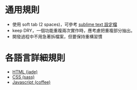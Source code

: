 # 通用規則
- 使用 soft tab (2 spaces)，可參考 [sublime text 設定檔](https://github.com/unfoldgroup/guide-dev-environment/tree/master/editor#preference)
- keep DRY，一個功能重複兩次實作時，應考慮把重複部分抽出。
- 開發過程中不用急著拆檔案，但要保持重構習慣

# 各語言詳細規則
- [HTML (jade)](html)
- [CSS (sass)](css)
- [Javascript (coffee)](javascript)
